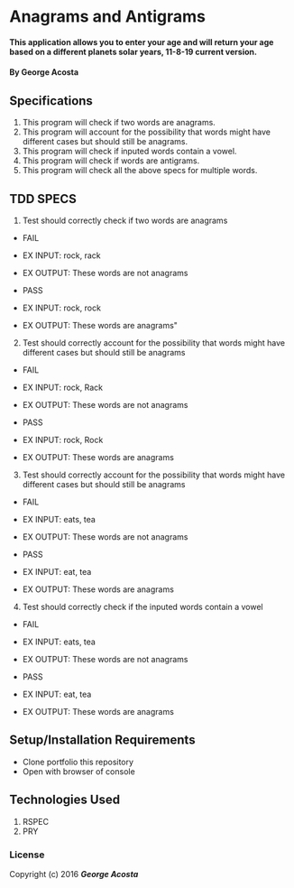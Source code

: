 # Anagrams and Antigrams

#### This application allows you to enter your age and will return your age based on a different planets solar years, 11-8-19 current version.

#### By George Acosta

## Specifications

1. This program will check if two words are anagrams.
2. This program will account for the possibility that words might have different cases but should still be anagrams.
3. This program will check if inputed words contain a vowel.
4. This program will check if words are antigrams.
5. This program will check all the above specs for multiple words.


## TDD SPECS
1. Test should correctly check if two words are anagrams

* FAIL
* EX INPUT: rock, rack
* EX OUTPUT: These words are not anagrams

* PASS
* EX INPUT: rock, rock
* EX OUTPUT: These words are anagrams"

2. Test should correctly account for the possibility that words might have different cases but should still be anagrams

* FAIL
* EX INPUT: rock, Rack
* EX OUTPUT: These words are not anagrams

* PASS
* EX INPUT: rock, Rock
* EX OUTPUT: These words are anagrams


3. Test should correctly account for the possibility that words might have different cases but should still be anagrams

* FAIL
* EX INPUT: eats, tea
* EX OUTPUT: These words are not anagrams

* PASS
* EX INPUT: eat, tea
* EX OUTPUT: These words are anagrams

4. Test should correctly check if the inputed words contain a vowel

* FAIL
* EX INPUT: eats, tea
* EX OUTPUT: These words are not anagrams

* PASS
* EX INPUT: eat, tea
* EX OUTPUT: These words are anagrams

## Setup/Installation Requirements

* Clone portfolio this repository
* Open with browser of console


## Technologies Used

1. RSPEC
2. PRY


### License

Copyright (c) 2016 **_George Acosta_**
